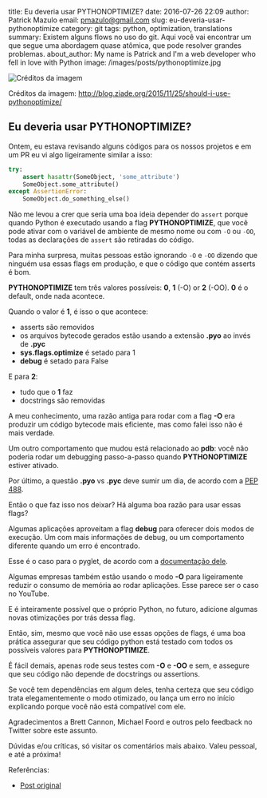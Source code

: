 title: Eu deveria usar PYTHONOPTIMIZE?
date: 2016-07-26 22:09
author: Patrick Mazulo
email: pmazulo@gmail.com
slug: eu-deveria-usar-pythonoptimize
category: git
tags: python, optimization, translations
summary: Existem alguns flows no uso do git. Aqui você vai encontrar um que segue uma abordagem quase atômica, que pode resolver grandes problemas.
about_author: My name is Patrick and I'm a web developer who fell in love with Python
image: /images/posts/pythonoptimize.jpg

![Créditos da imagem]({filename}/images/posts/pythonoptimize.jpg)

Créditos da imagem: <http://blog.ziade.org/2015/11/25/should-i-use-pythonoptimize/>

## Eu deveria usar PYTHONOPTIMIZE?

Ontem, eu estava revisando alguns códigos para os nossos projetos e em um PR eu vi algo ligeiramente similar a isso:

````python
try:
    assert hasattr(SomeObject, 'some_attribute')
    SomeObject.some_attribute()
except AssertionError:
    SomeObject.do_something_else()
````

Não me levou a crer que seria uma boa ideia depender do `assert` porque quando Python é executado usando a flag **PYTHONOPTIMIZE**, que você pode ativar com o variável de ambiente de mesmo nome ou com `-O` ou `-OO`, todas as declarações de `assert` são retiradas do código.

Para minha surpresa, muitas pessoas estão ignorando `-O` e `-OO` dizendo que ninguém usa essas flags em produção, e que o código que contém asserts é bom.

**PYTHONOPTIMIZE** tem três valores possíveis: **0**, **1** (-O) or **2** (-OO). **0** é o default, onde nada acontece.

Quando o valor é **1**, é isso o que acontece:

- asserts são removidos
- os arquivos bytecode gerados estão usando a extensão **.pyo** ao invés de **.pyc**
- **sys.flags.optimize** é setado para 1
- **__debug__** é setado para False

E para **2**:

- tudo que o **1** faz
- docstrings são removidas

A meu conhecimento, uma razão antiga para rodar com a flag **-O** era produzir um código bytecode mais eficiente, mas como falei isso não é mais verdade.

Um outro comportamento que mudou está relacionado ao **pdb**: você não poderia rodar um debugging passo-a-passo quando **PYTHONOPTIMIZE** estiver ativado.

Por último, a questão **.pyo** vs **.pyc** deve sumir um dia, de acordo com a [PEP 488](https://www.python.org/dev/peps/pep-0488).

Então o que faz isso nos deixar? Há alguma boa razão para usar essas flags?

Algumas aplicações aproveitam a flag **__debug__** para oferecer dois modos de execução. Um com mais informações de debug, ou um comportamento diferente quando um erro é encontrado.

Esse é o caso para o pyglet, de acordo com a [documentação dele](http://pyglet.readthedocs.org/en/latest/programming_guide/debug.html#error-checking).

Algumas empresas também estão usando o modo **-O** para ligeiramente reduzir o consumo de memória ao rodar aplicações. Esse parece ser o caso no YouTube.

E é inteiramente possível que o próprio Python, no futuro, adicione algumas novas otimizações por trás dessa flag.

Então, sim, mesmo que você não use essas opções de flags, é uma boa prática assegurar que seu código python está testado com todos os possíveis valores para **PYTHONOPTIMIZE**.

É fácil demais, apenas rode seus testes com **-O** e **-OO** e sem, e assegure que seu código não depende de docstrings ou assertions.

Se você tem dependências em algum deles, tenha certeza que seu código trata elegamentemente o modo otimizado, ou lança um erro no início explicando porque você não está compatível com ele.

Agradecimentos a Brett Cannon, Michael Foord e outros pelo feedback no Twitter sobre este assunto.


Dúvidas e/ou críticas, só visitar os comentários mais abaixo. Valeu pessoal, e até a próxima!

Referências:

- [Post original](http://blog.ziade.org/2015/11/25/should-i-use-pythonoptimize/)
